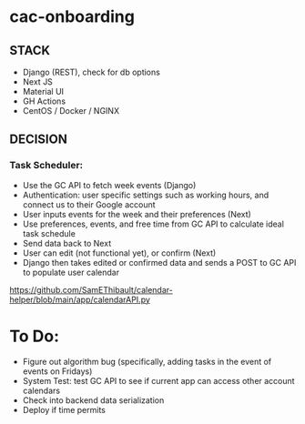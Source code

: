# cac-onboarding
## STACK
- Django (REST), check for db options
- Next JS
- Material UI
- GH Actions
- CentOS / Docker / NGINX
## DECISION
### Task Scheduler:
- Use the GC API to fetch week events (Django)
- Authentication: user specific settings such as working hours, and connect us to their Google account
- User inputs events for the week and their preferences (Next)
- Use preferences, events, and free time from GC API to calculate ideal task schedule
- Send data back to Next
- User can edit (not functional yet), or confirm (Next)
- Django then takes edited or confirmed data and sends a POST to GC API to populate user calendar

https://github.com/SamEThibault/calendar-helper/blob/main/app/calendarAPI.py

# To Do:
- Figure out algorithm bug (specifically, adding tasks in the event of events on Fridays)
- System Test: test GC API to see if current app can access other account calendars 
- Check into backend data serialization
- Deploy if time permits